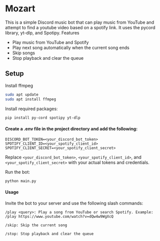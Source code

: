 # Mozart

This is a simple Discord music bot that can play music from YouTube and attempt to find a youtube video based on a spotify link. It uses the pycord library, yt-dlp, and Spotipy.
Features

* Play music from YouTube and Spotify
* Play next song automatically when the current song ends
* Skip songs
* Stop playback and clear the queue

## Setup

Install ffmpeg
```bash
sudo apt update
sudo apt install ffmpeg
```

Install required packages:
```bash
pip install py-cord spotipy yt-dlp
```

#### Create a .env file in the project directory and add the following:

```plaintext
DISCORD_BOT_TOKEN=<your_discord_bot_token>
SPOTIFY_CLIENT_ID=<your_spotify_client_id>
SPOTIFY_CLIENT_SECRET=<your_spotify_client_secret>
```

Replace `<your_discord_bot_token>`, `<your_spotify_client_id>`, and `<your_spotify_client_secret>` with your actual tokens and credentials.

Run the bot:

```bash
python main.py
```

#### Usage
Invite the bot to your server and use the following slash commands:


`/play <query>: Play a song from YouTube or search Spotify. Example: /play https://www.youtube.com/watch?v=dQw4w9WgXcQ`

`/skip: Skip the current song`

`/stop: Stop playback and clear the queue`
